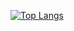 [![Top Langs](https://github-readme-stats.vercel.app/api/top-langs/?username=RupertChin)](https://github.com/anuraghazra/github-readme-stats)
